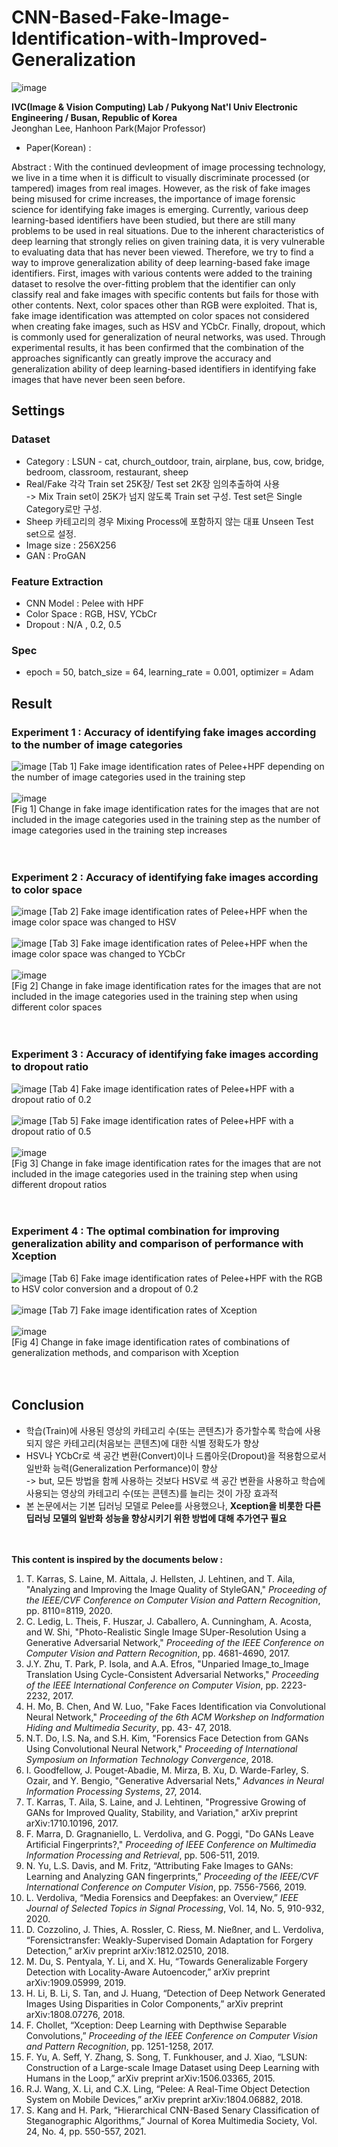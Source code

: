 # CNN-Based-Fake-Image-Identification-with-Improved-Generalization

![image](https://user-images.githubusercontent.com/77098071/147531256-bd056309-484f-4e43-9e2c-01a75252adb7.png)

__IVC(Image & Vision Computing) Lab / Pukyong Nat'l Univ Electronic Engineering / Busan, Republic of Korea__   
Jeonghan Lee, Hanhoon Park(Major Professor)

* Paper(Korean) :     

Abstract : With the continued devleopment of image processing technology, we live in a time when it is difficult to visually discriminate processed (or tampered) images from real images. However, as the risk of fake images being misused for crime increases, the importance of image forensic science for identifying fake images is emerging. Currently, various deep learning-based identifiers have been studied, but there are still many problems to be used in real situations. Due to the inherent characteristics of deep learning that strongly relies on given training data, it is very vulnerable to evaluating data that has never been viewed. Therefore, we try to find a way to improve generalization ability of deep learning-based fake image identifiers. First, images with various contents were added to the training dataset to resolve the over-fitting problem that the identifier can only classify real and fake images with specific contents but fails for those with other contents. Next, color spaces other than RGB were exploited. That is, fake image identification was attempted on color spaces not considered when creating fake images, such as HSV and YCbCr. Finally, dropout, which is commonly used for generalization of neural networks, was used. Through experimental results, it has been confirmed that the combination of the approaches significantly can greatly improve the accuracy and generalization ability of deep learning-based identifiers in identifying fake images that have never been seen before.

## Settings
### Dataset
* Category : LSUN - cat, church_outdoor, train, airplane, bus, cow, bridge, bedroom, classroom, restaurant, sheep
* Real/Fake 각각 Train set 25K장/ Test set 2K장 임의추출하여 사용 </br> -> Mix Train set이 25K가 넘지 않도록 Train set 구성. Test set은 Single Category로만 구성.
* Sheep 카테고리의 경우 Mixing Process에 포함하지 않는 대표 Unseen Test set으로 설정.
* Image size : 256X256
* GAN : ProGAN

### Feature Extraction
* CNN Model : Pelee with HPF
* Color Space : RGB, HSV, YCbCr
* Dropout : N/A , 0.2, 0.5

### Spec
* epoch = 50, batch_size = 64, learning_rate = 0.001, optimizer = Adam

## Result
### Experiment 1 : Accuracy of identifying fake images according to the number of image categories
![image](https://user-images.githubusercontent.com/77098071/147534578-1210d2cd-7452-4d62-bf6c-e722756b995a.png)
[Tab 1] Fake image identification rates of Pelee+HPF depending on the number of image categories used in the training step
 <br/> <br/>
![image](https://user-images.githubusercontent.com/77098071/147535084-d9c0e675-0685-4df5-b645-b82d7725c093.png) <br/>
[Fig 1] Change in fake image identification rates for the images that are not included in the image categories used in the training step as the number of image categories used in the training step increases
<br/> <br/> <br/>
### Experiment 2 : Accuracy of identifying fake images according to color space
![image](https://user-images.githubusercontent.com/77098071/147535369-29c53d78-4ae4-451c-9f9b-7887777c1038.png)
[Tab 2] Fake image identification rates of Pelee+HPF when the image color space was changed to HSV
<br/><br/>
![image](https://user-images.githubusercontent.com/77098071/147535459-45cafd1d-ad50-4648-887c-1ce6689a745a.png)
[Tab 3] Fake image identification rates of Pelee+HPF when the image color space was changed to YCbCr
<br/><br/>
![image](https://user-images.githubusercontent.com/77098071/147535534-00f0bdbe-cbf8-4228-904e-8d12bb7a5d4b.png) <br/>
[Fig 2] Change in fake image identification rates for the images that are not included in the image categories used in the training step when using different color spaces
<br/><br/><br/>
### Experiment 3 : Accuracy of identifying fake images according to dropout ratio
![image](https://user-images.githubusercontent.com/77098071/147536279-7f3918f3-f3e4-4b74-ac81-6293fd51087d.png)
[Tab 4] Fake image identification rates of Pelee+HPF with a dropout ratio of 0.2
<br/><br/>
![image](https://user-images.githubusercontent.com/77098071/147536412-8835dbda-20be-4d15-8ee8-f63578a6f18b.png)
[Tab 5] Fake image identification rates of Pelee+HPF with a dropout ratio of 0.5
<br/><br/>
![image](https://user-images.githubusercontent.com/77098071/147536490-f20067b4-c2b9-4e1c-a754-d4ba866b58ed.png) <br/>
[Fig 3] Change in fake image identification rates for the images that are not included in the image categories used in the training step when using different dropout ratios
<br/><br/><br/>
### Experiment 4 : The optimal combination for improving generalization ability and comparison of performance with Xception
![image](https://user-images.githubusercontent.com/77098071/147536817-b8c6dfb3-0cc4-4ad6-92a7-add52d2dd7f0.png)
[Tab 6] Fake image identification rates of Pelee+HPF with the RGB to HSV color conversion and a dropout of 0.2
<br/><br/>
![image](https://user-images.githubusercontent.com/77098071/147537549-075d9229-8407-4ceb-8816-7d58683d438a.png)
[Tab 7] Fake image identification rates of Xception
<br/><br/>
![image](https://user-images.githubusercontent.com/77098071/147537740-83c617a3-21ca-4322-9e86-74a0475a0646.png) <br/>
[Fig 4] Change in fake image identification rates of combinations of generalization methods, and comparison with Xception
<br/><br/><br/>

## Conclusion
* 학습(Train)에 사용된 영상의 카테고리 수(또는 콘텐츠)가 증가할수록 학습에 사용되지 않은 카테고리(처음보는 콘텐츠)에 대한 식별 정확도가 향상
* HSV나 YCbCr로 색 공간 변환(Convert)이나 드롭아웃(Dropout)을 적용함으로서 일반화 능력(Generalization Performance)이 향상 
<br/> -> but, 모든 방법을 함께 사용하는 것보다 HSV로 색 공간 변환을 사용하고 학습에 사용되는 영상의 카테고리 수(또는 콘텐츠)를 늘리는 것이 가장 효과적
* 본 논문에서는 기본 딥러닝 모델로 Pelee를 사용했으나, __Xception을 비롯한 다른 딥러닝 모델의 일반화 성능을 향상시키기 위한 방법에 대해 추가연구 필요__
<br/><br/><br/>

__This content is inspired by the documents below :__
1. T. Karras, S. Laine, M. Aittala, J. Hellsten, J. Lehtinen, and T. Aila, "Analyzing and Improving the Image Quality of StyleGAN," *Proceeding of the IEEE/CVF Conference on Computer Vision and Pattern Recognition*, pp. 8110=8119, 2020.
2. C. Ledig, L. Theis, F. Huszar, J. Caballero, A. Cunningham, A. Acosta, and W. Shi, "Photo-Realistic Single Image SUper-Resolution Using a Generative Adversarial Network," *Proceeding of the IEEE Conference on Computer Vision and Pattern Recognition*, pp. 4681-4690, 2017.
3. J.Y. Zhu, T. Park, P. Isola, and A.A. Efros, "Unparied Image_to_Image Translation Using Cycle-Consistent Adversarial Networks," *Proceeding of the IEEE International Conference on Computer Vision*, pp. 2223-2232, 2017.
4. H. Mo, B. Chen, And W. Luo, "Fake Faces Identification via Convolutional Neural Network," *Proceeding of the 6th ACM Workshep on Indformation Hiding and Multimedia Security*, pp. 43- 47, 2018.
5. N.T. Do, I.S. Na, and S.H. Kim, "Forensics Face Detection from GANs Using Convolutional Neural Network," *Proceeding of International Symposium on Information Technology Convergence*, 2018.
6. I. Goodfellow, J. Pouget-Abadie, M. Mirza, B. Xu, D. Warde-Farley, S. Ozair, and Y. Bengio, "Generative Adversarial Nets," *Advances in Neural Information Processing Systems*, 27, 2014.
7. T. Karras, T. Aila, S. Laine, and J. Lehtinen, "Progressive Growing of GANs for Improved Quality, Stability, and Variation," arXiv preprint arXiv:1710.10196, 2017.
8. F. Marra, D. Gragnaniello, L. Verdoliva, and G. Poggi, "Do GANs Leave Artificial Fingerprints?," *Proceeding of IEEE Conference on Multimedia Information Processing and Retrieval*, pp. 506-511, 2019.
9. N. Yu, L.S. Davis, and M. Fritz, “Attributing Fake Images to GANs: Learning and Analyzing GAN fingerprints,” *Proceeding of the IEEE/CVF International Conference on Computer Vision*, pp. 7556-7566, 2019.
10. L. Verdoliva, “Media Forensics and Deepfakes: an Overview,” *IEEE Journal of Selected Topics in Signal Processing*, Vol. 14, No. 5, 910-932, 2020.
11. D. Cozzolino, J. Thies, A. Rossler, C. Riess, M. Nießner, and L. Verdoliva, “Forensictransfer: Weakly-Supervised Domain Adaptation for Forgery Detection,” arXiv preprint arXiv:1812.02510, 2018.
12. M. Du, S. Pentyala, Y. Li, and X. Hu, “Towards Generalizable Forgery Detection with Locality-Aware Autoencoder,” arXiv preprint arXiv:1909.05999, 2019.
13. H. Li, B. Li, S. Tan, and J. Huang, “Detection of Deep Network Generated Images Using Disparities in Color Components,” arXiv preprint arXiv:1808.07276, 2018.
14. F. Chollet, “Xception: Deep Learning with Depthwise Separable Convolutions,” *Proceeding of the IEEE Conference on Computer Vision and Pattern Recognition*, pp. 1251-1258, 2017.
15. F. Yu, A. Seff, Y. Zhang, S. Song, T. Funkhouser, and J. Xiao, “LSUN: Construction of a Large-scale Image Dataset using Deep Learning with Humans in the Loop,” arXiv preprint arXiv:1506.03365, 2015.
16. R.J. Wang, X. Li, and C.X. Ling, “Pelee: A Real-Time Object Detection System on Mobile Devices,” arXiv preprint arXiv:1804.06882, 2018.
17. S. Kang and H. Park, “Hierarchical CNN-Based Senary Classification of Steganographic Algorithms,” Journal of Korea Multimedia Society, Vol. 24, No. 4, pp. 550-557, 2021.
